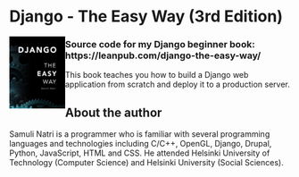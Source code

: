 # Django - The Easy Way (3rd Edition)

<img align="left" width="100" src="misc/cover.png">

<h3>Source code for my Django beginner book: https://leanpub.com/django-the-easy-way/</h3>

This book teaches you how to build a Django web application from scratch and deploy it to a production server.

## About the author

Samuli Natri is a programmer who is familiar with several programming languages and technologies including C/C++, OpenGL, Django, Drupal, Python, JavaScript, HTML and CSS. He attended Helsinki University of Technology (Computer Science) and Helsinki University (Social Sciences).
